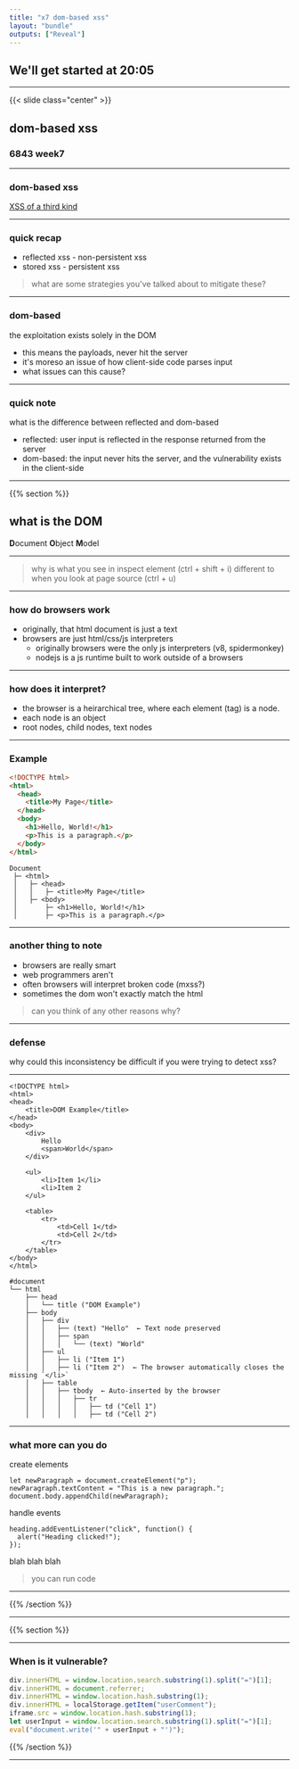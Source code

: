 ```yaml
---
title: "x7 dom-based xss"
layout: "bundle"
outputs: ["Reveal"]
---
```


## We'll get started at 20:05

---

{{< slide class="center" >}}
## dom-based xss
### 6843 week7

---

### dom-based xss

[XSS of a third kind](www.webappsec.org/projects/articles/071105.html)

---

### quick recap
* reflected xss - non-persistent xss
* stored xss - persistent xss

> what are some strategies you've talked about to mitigate these?

---

### dom-based
the exploitation exists solely in the DOM
* this means the payloads, never hit the server
* it's moreso an issue of how client-side code parses input
* what issues can this cause?

---

### quick note
what is the difference between reflected and dom-based
* reflected: user input is reflected in the response returned from the server
* dom-based: the input never hits the server, and the vulnerability exists in the client-side

---

{{% section %}}
## what is the DOM
**D**ocument **O**bject **M**odel

---

> why is what you see in inspect element (ctrl + shift + i) different to when you look at page source (ctrl + u)

---

### how do browsers work
* originally, that html document is just a text
* browsers are just html/css/js interpreters
    * originally browsers were the only js interpreters (v8, spidermonkey)
    * nodejs is a js runtime built to work outside of a browsers

---

### how does it interpret?
* the browser is a heirarchical tree, where each element (tag) is a node.
* each node is an object
* root nodes, child nodes, text nodes

---

### Example
```html
<!DOCTYPE html>
<html>
  <head>
    <title>My Page</title>
  </head>
  <body>
    <h1>Hello, World!</h1>
    <p>This is a paragraph.</p>
  </body>
</html>
```

```
Document
 ├─ <html>
 │   ├─ <head>
 │   │   ├─ <title>My Page</title>
 │   ├─ <body>
 │       ├─ <h1>Hello, World!</h1>
 │       ├─ <p>This is a paragraph.</p>
```

---

### another thing to note
* browsers are really smart
* web programmers aren't
* often browsers will interpret broken code (mxss?) 
* sometimes the dom won't exactly match the html

> can you think of any other reasons why?

---

### defense
why could this inconsistency be difficult if you were trying to detect xss?

---

```
<!DOCTYPE html>
<html>
<head>
    <title>DOM Example</title>
</head>
<body>
    <div>
        Hello
        <span>World</span>
    </div>

    <ul>
        <li>Item 1</li>
        <li>Item 2
    </ul>

    <table>
        <tr>
            <td>Cell 1</td>
            <td>Cell 2</td>
        </tr>
    </table>
</body>
</html>
```

```
#document
└── html
    ├── head
    │   └── title ("DOM Example")
    ├── body
    │   ├── div
    │   │   ├── (text) "Hello"  ← Text node preserved
    │   │   ├── span
    │   │   │   └── (text) "World"
    │   ├── ul
    │   │   ├── li ("Item 1")
    │   │   ├── li ("Item 2")  ← The browser automatically closes the missing `</li>`
    │   ├── table
    │   │   ├── tbody  ← Auto-inserted by the browser
    │   │   │   ├── tr
    │   │   │   │   ├── td ("Cell 1")
    │   │   │   │   ├── td ("Cell 2")
```

---

### what more can you do
create elements
```
let newParagraph = document.createElement("p");
newParagraph.textContent = "This is a new paragraph.";
document.body.appendChild(newParagraph);
```

handle events
```
heading.addEventListener("click", function() {
  alert("Heading clicked!");
});
```

blah blah blah

> you can run code

---

{{% /section %}}

---

{{% section %}}


---

### When is it vulnerable?

```js
div.innerHTML = window.location.search.substring(1).split("=")[1];
div.innerHTML = document.referrer;
div.innerHTML = window.location.hash.substring(1);
div.innerHTML = localStorage.getItem("userComment");
iframe.src = window.location.hash.substring(1);
let userInput = window.location.search.substring(1).split("=")[1];
eval("document.write('" + userInput + "')");
```

{{% /section %}}

---
